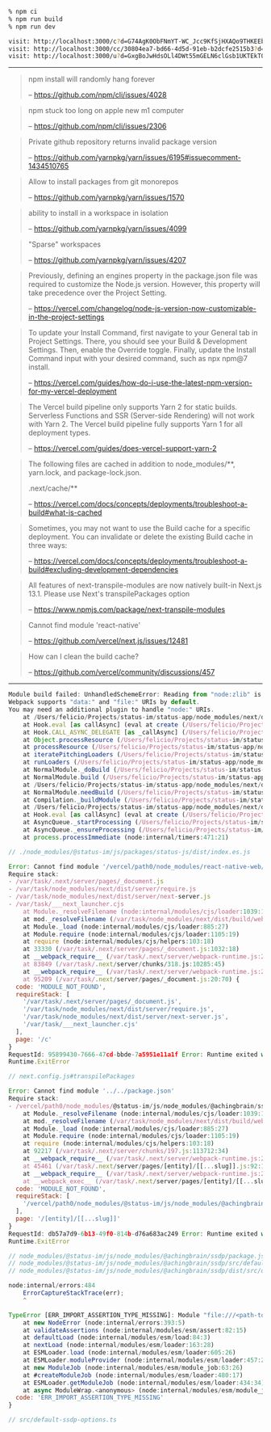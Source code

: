 ```bash
% npm ci
% npm run build
% npm run dev

visit: http://localhost:3000/c?d=G74AgK0ObFNmYT-WC_Jcc9KfSjHXAQo9THKEEbgPaJoItceMES-bUxr2Tj9efv447rRefBIUg9CEsSFyjBOFTRdZ9PH2wUOW8hVNYqIje3BC96mZ8uFogqM6k7gCCJnMHy4ulsmsgHTdeh5dAzTNNuG8m9XB8oVeildTCKlRhINnTZh4kAl5sP8SzBB4V2_I41a8PKl3mcS0z_eF5gA=#zQ3shY7r4cAdg4eUF5dfcuCqCFzWmdjHW4SX5hspM9ucAarfU
visit: http://localhost:3000/cc/30804ea7-bd66-4d5d-91eb-b2dcfe2515b3?d=G5EBYCwOMrkec8PbsvkGVxRnInqDN3deAUebRefR-VRkKX2Lwov4MpDwMxkfQRPD49F0k4Sf-ry6-Afpu3HhmwAlpZ1Ojr8DW1uUWCAYYC2BBPOUchsDx3HqUWgXZfSxrjPnLLpPztKMUqbA5QIbjyA2OBqQyfjhy8ViMNIhTbeeR1cHh0a94twfIw-WLbRUvBpCSPYkSozlxBBzMiAP9l-c4QJrahWt-a14eULvHDnr13hu-7cAPSZdhQuX5KrK8tCyzB3qBTf2taCfNIs_d5HkynMDq6wB#zQ3shY7r4cAdg4eUF5dfcuCqCFzWmdjHW4SX5hspM9ucAarfU
visit: http://localhost:3000/u?d=GxgBoJwHdsOLl4DWt55mGELN6clGsb1UKTEkT0KUMDfwhWFpUyWH_cefTnvlcSf2JUXCOAWoY5ywzry-LnJ-PjgOGT1Pkb8riQp7ghv6Zu-x70x4m8lncZaRWpDN-sEfT85idUCWvppT_QFNa2A6J3Gr69UJGvWmL3S4DBwX2Jr7LBTNOvFPo6lejNUb-xizlAMUTrokunCH-qNmgtU6UK0J6Vkn8Ce35XGBFObxpxnAtnC_J_D-SrBCBnjiUlwH0ViNr3lHBg==#zQ3shUHp2rAM1yqBYeo6LhFbtrozG5mZeA6cRoGohsudtsieT
```

---

> npm install will randomly hang forever
>
> – <https://github.com/npm/cli/issues/4028>

> npm stuck too long on apple new m1 computer
>
> – <https://github.com/npm/cli/issues/2306>

> Private github repository returns invalid package version
>
> – <https://github.com/yarnpkg/yarn/issues/6195#issuecomment-1434510765>

> Allow to install packages from git monorepos
>
> – <https://github.com/yarnpkg/yarn/issues/1570>

> ability to install in a workspace in isolation
>
> – <https://github.com/yarnpkg/yarn/issues/4099>

> "Sparse" workspaces
>
> – <https://github.com/yarnpkg/yarn/issues/4207>

> Previously, defining an engines property in the package.json file was required to customize the Node.js version. However, this property will take precedence over the Project Setting.
>
> – <https://vercel.com/changelog/node-js-version-now-customizable-in-the-project-settings>

> To update your Install Command, first navigate to your General tab in Project Settings. There, you should see your Build & Development Settings. Then, enable the Override toggle. Finally, update the Install Command input with your desired command, such as npx npm@7 install.
>
> – <https://vercel.com/guides/how-do-i-use-the-latest-npm-version-for-my-vercel-deployment>

> The Vercel build pipeline only supports Yarn 2 for static builds. Serverless Functions and SSR (Server-side Rendering) will not work with Yarn 2. The Vercel build pipeline fully supports Yarn 1 for all deployment types.
>
> – <https://vercel.com/guides/does-vercel-support-yarn-2>

> The following files are cached in addition to node_modules/**, yarn.lock, and package-lock.json.
>
> .next/cache/**
>
> – <https://vercel.com/docs/concepts/deployments/troubleshoot-a-build#what-is-cached>

> Sometimes, you may not want to use the Build cache for a specific deployment. You can invalidate or delete the existing Build cache in three ways:
>
> – <https://vercel.com/docs/concepts/deployments/troubleshoot-a-build#excluding-development-dependencies>

> All features of next-transpile-modules are now natively built-in Next.js 13.1. Please use Next's transpilePackages option
>
> – <https://www.npmjs.com/package/next-transpile-modules>

> Cannot find module 'react-native'
>
> – <https://github.com/vercel/next.js/issues/12481>

> How can I clean the build cache?
>
> – <https://github.com/vercel/community/discussions/457>

---

```js
Module build failed: UnhandledSchemeError: Reading from "node:zlib" is not handled by plugins (Unhandled scheme).
Webpack supports "data:" and "file:" URIs by default.
You may need an additional plugin to handle "node:" URIs.
    at /Users/felicio/Projects/status-im/status-app/node_modules/next/dist/compiled/webpack/bundle5.js:28:395974
    at Hook.eval [as callAsync] (eval at create (/Users/felicio/Projects/status-im/status-app/node_modules/next/dist/compiled/webpack/bundle5.js:13:28771), <anonymous>:6:1)
    at Hook.CALL_ASYNC_DELEGATE [as _callAsync] (/Users/felicio/Projects/status-im/status-app/node_modules/next/dist/compiled/webpack/bundle5.js:13:25925)
    at Object.processResource (/Users/felicio/Projects/status-im/status-app/node_modules/next/dist/compiled/webpack/bundle5.js:28:395899)
    at processResource (/Users/felicio/Projects/status-im/status-app/node_modules/next/dist/compiled/webpack/bundle5.js:1:280173)
    at iteratePitchingLoaders (/Users/felicio/Projects/status-im/status-app/node_modules/next/dist/compiled/webpack/bundle5.js:1:279532)
    at runLoaders (/Users/felicio/Projects/status-im/status-app/node_modules/next/dist/compiled/webpack/bundle5.js:1:283436)
    at NormalModule._doBuild (/Users/felicio/Projects/status-im/status-app/node_modules/next/dist/compiled/webpack/bundle5.js:28:395761)
    at NormalModule.build (/Users/felicio/Projects/status-im/status-app/node_modules/next/dist/compiled/webpack/bundle5.js:28:397789)
    at /Users/felicio/Projects/status-im/status-app/node_modules/next/dist/compiled/webpack/bundle5.js:28:81243
    at NormalModule.needBuild (/Users/felicio/Projects/status-im/status-app/node_modules/next/dist/compiled/webpack/bundle5.js:28:401902)
    at Compilation._buildModule (/Users/felicio/Projects/status-im/status-app/node_modules/next/dist/compiled/webpack/bundle5.js:28:80960)
    at /Users/felicio/Projects/status-im/status-app/node_modules/next/dist/compiled/webpack/bundle5.js:28:1301554
    at Hook.eval [as callAsync] (eval at create (/Users/felicio/Projects/status-im/status-app/node_modules/next/dist/compiled/webpack/bundle5.js:13:28771), <anonymous>:6:1)
    at AsyncQueue._startProcessing (/Users/felicio/Projects/status-im/status-app/node_modules/next/dist/compiled/webpack/bundle5.js:28:1301425)
    at AsyncQueue._ensureProcessing (/Users/felicio/Projects/status-im/status-app/node_modules/next/dist/compiled/webpack/bundle5.js:28:1301274)
    at process.processImmediate (node:internal/timers:471:21)

// ./node_modules/@status-im/js/packages/status-js/dist/index.es.js
```

```js
Error: Cannot find module '/vercel/path0/node_modules/react-native-web/dist/cjs/exports/createElement'
Require stack:
- /var/task/.next/server/pages/_document.js
- /var/task/node_modules/next/dist/server/require.js
- /var/task/node_modules/next/dist/server/next-server.js
- /var/task/___next_launcher.cjs
    at Module._resolveFilename (node:internal/modules/cjs/loader:1039:15)
    at mod._resolveFilename (/var/task/node_modules/next/dist/build/webpack/require-hook.js:23:32)
    at Module._load (node:internal/modules/cjs/loader:885:27)
    at Module.require (node:internal/modules/cjs/loader:1105:19)
    at require (node:internal/modules/cjs/helpers:103:18)
    at 33330 (/var/task/.next/server/pages/_document.js:1032:18)
    at __webpack_require__ (/var/task/.next/server/webpack-runtime.js:25:43)
    at 83849 (/var/task/.next/server/chunks/318.js:10285:45)
    at __webpack_require__ (/var/task/.next/server/webpack-runtime.js:25:43)
    at 95209 (/var/task/.next/server/pages/_document.js:20:70) {
  code: 'MODULE_NOT_FOUND',
  requireStack: [
    '/var/task/.next/server/pages/_document.js',
    '/var/task/node_modules/next/dist/server/require.js',
    '/var/task/node_modules/next/dist/server/next-server.js',
    '/var/task/___next_launcher.cjs'
  ],
  page: '/c'
}
RequestId: 95899430-7666-47cd-bbde-7a5951e11a1f Error: Runtime exited with error: exit status 1
Runtime.ExitError

// next.config.js#transpilePackages
```

```js
Error: Cannot find module '../../package.json'
Require stack:
- /vercel/path0/node_modules/@status-im/js/node_modules/@achingbrain/ssdp/dist/src/default-ssdp-options.js
    at Module._resolveFilename (node:internal/modules/cjs/loader:1039:15)
    at mod._resolveFilename (/var/task/node_modules/next/dist/build/webpack/require-hook.js:23:32)
    at Module._load (node:internal/modules/cjs/loader:885:27)
    at Module.require (node:internal/modules/cjs/loader:1105:19)
    at require (node:internal/modules/cjs/helpers:103:18)
    at 92217 (/var/task/.next/server/chunks/197.js:113712:34)
    at __webpack_require__ (/var/task/.next/server/webpack-runtime.js:25:43)
    at 45461 (/var/task/.next/server/pages/[entity]/[[...slug]].js:92:16)
    at __webpack_require__ (/var/task/.next/server/webpack-runtime.js:25:43)
    at __webpack_exec__ (/var/task/.next/server/pages/[entity]/[[...slug]].js:841:39) {
  code: 'MODULE_NOT_FOUND',
  requireStack: [
    '/vercel/path0/node_modules/@status-im/js/node_modules/@achingbrain/ssdp/dist/src/default-ssdp-options.js'
  ],
  page: '/[entity]/[[...slug]]'
}
RequestId: db57a7d9-6b13-49f0-814b-d76a683ac249 Error: Runtime exited with error: exit status 1
Runtime.ExitError

// node_modules/@status-im/js/node_modules/@achingbrain/ssdp/package.json
// node_modules/@status-im/js/node_modules/@achingbrain/ssdp/src/default-ssdp-options.ts
// node_modules/@status-im/js/node_modules/@achingbrain/ssdp/dist/src/default-ssdp-options.js
```

```js
node:internal/errors:484
    ErrorCaptureStackTrace(err);
    ^

TypeError [ERR_IMPORT_ASSERTION_TYPE_MISSING]: Module "file:///<path-to-clone>/ssdp/dist/package.json" needs an import assertion of type "json"
    at new NodeError (node:internal/errors:393:5)
    at validateAssertions (node:internal/modules/esm/assert:82:15)
    at defaultLoad (node:internal/modules/esm/load:84:3)
    at nextLoad (node:internal/modules/esm/loader:163:28)
    at ESMLoader.load (node:internal/modules/esm/loader:605:26)
    at ESMLoader.moduleProvider (node:internal/modules/esm/loader:457:22)
    at new ModuleJob (node:internal/modules/esm/module_job:63:26)
    at #createModuleJob (node:internal/modules/esm/loader:480:17)
    at ESMLoader.getModuleJob (node:internal/modules/esm/loader:434:34)
    at async ModuleWrap.<anonymous> (node:internal/modules/esm/module_job:78:21) {
  code: 'ERR_IMPORT_ASSERTION_TYPE_MISSING'
}

// src/default-ssdp-options.ts
```
